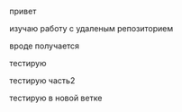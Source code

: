 привет

изучаю работу с удаленым репозиторием

вроде получается 

тестирую

тестирую часть2

тестирую в новой ветке
